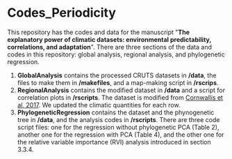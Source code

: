 # Codes_Periodicity

This repository has the codes and data for the manuscript "__The explanatory power of climatic datasets: environmental predictability, correlations, and adaptation__".  There are three sections of the data and codes in this repository: global analysis, regional analysis, and phylogenetic regression. 

1. __GlobalAnalysis__ contains the processed CRUTS datasets in __/data__, the files to make them in __/makefiles__, and a map-making script in __/rscrips__.
2. __RegionalAnalysis__ contains the modified dataset in __/data__ and a script for correlation plots in __/rscripts__. The dataset is modified from [Cornwallis et al, 2017](https://www.nature.com/articles/s41559-016-0057). We updated the climatic quantities for each row.
3. __PhylogeneticRegression__ contains the dataset and the phynogenetic tree in __/data__, and the analysis codes in __/rscripts__. There are three code script files: one for the regression without phylogenetic PCA (Table 2), another one for the regression with PCA (Table 4), and the other one for the relative variable importance (RVI) analysis introduced in section 3.3.4.
